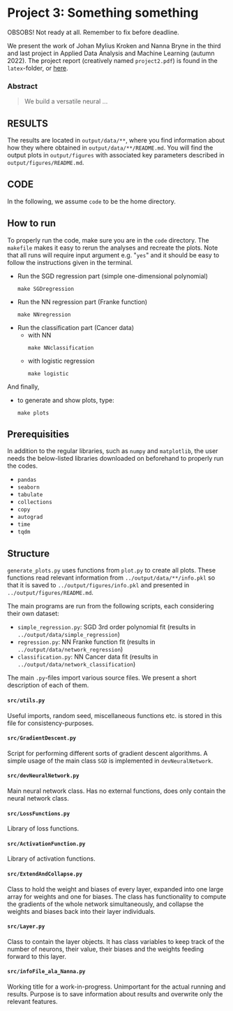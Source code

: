 # **Project 3**: Something something 

OBSOBS! Not ready at all. Remember to fix before deadline.

We present the work of Johan Mylius Kroken and Nanna Bryne in the third and last project in Applied Data Analysis and Machine Learning (autumn 2022). The project report (creatively named `project2.pdf`) is found in the `latex`-folder, or [here](https://github.com/Johanmkr/FYS-STK4155colab/blob/main/project2/latex/project3.pdf).

### Abstract

> We build a versatile neural ... 

## **RESULTS**

The results are located in `output/data/**`, where you find information about how they where obtained in `output/data/**/README.md`. You will find the output plots in `output/figures` with associated key parameters described in `output/figures/README.md`.

## **CODE**

In the following, we assume `code` to be the home directory.

## How to run

To properly run the code, make sure you are in the `code` directory. The `makefile` makes it easy to rerun the analyses and recreate the plots. Note that all runs will require input argument e.g. "`yes`" and it should be easy to follow the instructions given in the terminal.

* Run the SGD regression part (simple one-dimensional polynomial)
  ~~~
  make SGDregression
  ~~~
* Run the NN regression part (Franke function)
  ~~~
  make NNregression
  ~~~
* Run the classification part (Cancer data)
  - with NN
    ~~~
    make NNclassification
    ~~~
  - with logistic regression
    ~~~
    make logistic
    ~~~

And finally,

* to generate and show plots, type:
  ~~~
  make plots
  ~~~

## Prerequisities

In addition to the regular libraries, such as `numpy` and `matplotlib`, the user needs the below-listed libraries downloaded on beforehand to properly run the codes.

- `pandas`
- `seaborn`
- `tabulate`
- `collections`
- `copy`
- `autograd`
- `time`
- `tqdm`

## Structure

`generate_plots.py` uses functions from `plot.py` to create all plots. These functions read relevant information from `../output/data/**/info.pkl` so that it is saved to `../output/figures/info.pkl` and presented in `../output/figures/README.md`.

The main programs are run from the following scripts, each considering their own dataset:

* `simple_regression.py`: SGD 3rd order polynomial fit (results in `../output/data/simple_regression`)
* `regression.py`: NN Franke function fit (results in `../output/data/network_regression`)
* `classification.py`: NN Cancer data fit (results in `../output/data/network_classification`)

The main `.py`-files import various source files. We present a short description of each of them.

#### **`src/utils.py`**

Useful imports, random seed, miscellaneous functions etc. is stored in this file for consistency-purposes.

#### **`src/GradientDescent.py`**

Script for performing different sorts of gradient descent algorithms. A simple usage of the main class `SGD` is implemented in `devNeuralNetwork`.

#### **`src/devNeuralNetwork.py`**

Main neural network class. Has no external functions, does only contain the neural network class.

#### **`src/LossFunctions.py`**

Library of loss functions.

#### **`src/ActivationFunction.py`**

Library of activation functions.

#### **`src/ExtendAndCollapse.py`**

Class to hold the weight and biases of every layer, expanded into one large array for weights and one for biases. The class has functionality to compute the gradients of the whole network simultaneously, and collapse the weights and biases back into their layer individuals.

#### **`src/Layer.py`**

Class to contain the layer objects. It has class variables to keep track of the number of neurons, their value, their biases and the weights feeding forward to this layer.

#### **`src/infoFile_ala_Nanna.py`**

Working title for a work-in-progress. Unimportant for the actual running and results. Purpose is to save information about results and overwrite only the relevant features.